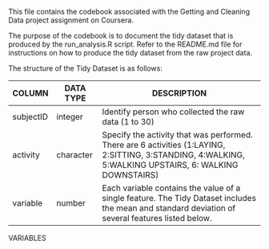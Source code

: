This file contains the codebook associated with the Getting and Cleaning Data project assignment on Coursera.

The purpose of the codebook is to document the tidy dataset that is produced by the run_analysis.R script. Refer to the README.md file for instructions on how to produce the tidy dataset from the raw project data.

The structure of the Tidy Dataset is as follows:

COLUMN | DATA TYPE | DESCRIPTION
-------|-----------|------------
subjectID | integer | Identify person who collected the raw data (1 to 30)
activity | character | Specify the activity that was performed. There are 6 activities (1:LAYING, 2:SITTING, 3:STANDING, 4:WALKING, 5:WALKING UPSTAIRS, 6: WALKING DOWNSTAIRS)
variable | number | Each variable contains the value of a single feature. The Tidy Dataset includes the mean and standard deviation of several features listed below.

VARIABLES




